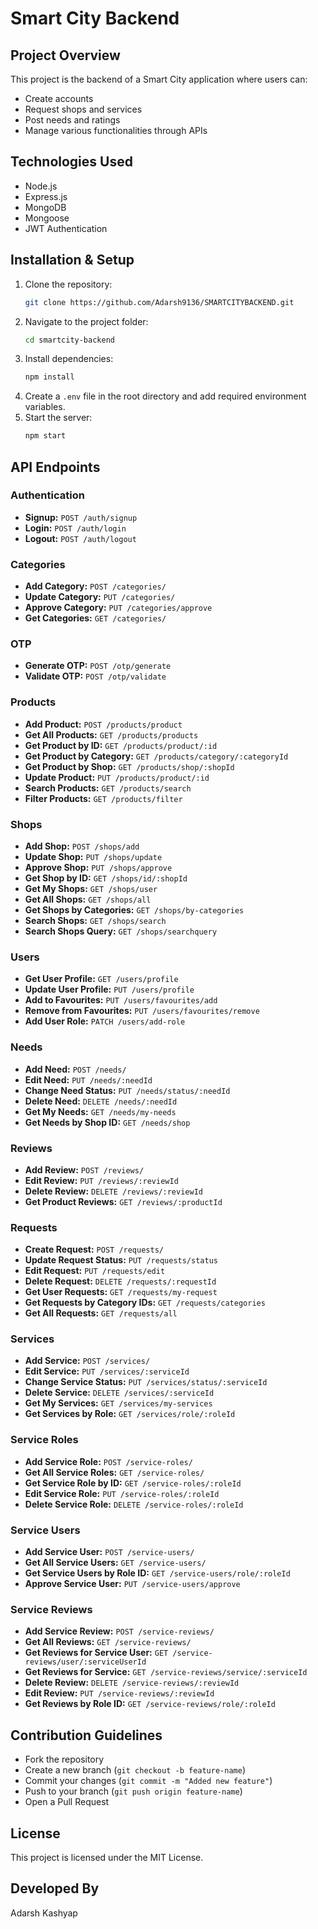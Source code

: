 # Smart City Backend

## Project Overview
This project is the backend of a Smart City application where users can:
- Create accounts
- Request shops and services
- Post needs and ratings
- Manage various functionalities through APIs

## Technologies Used
- Node.js
- Express.js
- MongoDB
- Mongoose
- JWT Authentication

## Installation & Setup
1. Clone the repository:
   ```sh
   git clone https://github.com/Adarsh9136/SMARTCITYBACKEND.git
   ```
2. Navigate to the project folder:
   ```sh
   cd smartcity-backend
   ```
3. Install dependencies:
   ```sh
   npm install
   ```
4. Create a `.env` file in the root directory and add required environment variables.
5. Start the server:
   ```sh
   npm start
   ```

## API Endpoints

### Authentication
- **Signup:** `POST /auth/signup`
- **Login:** `POST /auth/login`
- **Logout:** `POST /auth/logout`

### Categories
- **Add Category:** `POST /categories/`
- **Update Category:** `PUT /categories/`
- **Approve Category:** `PUT /categories/approve`
- **Get Categories:** `GET /categories/`

### OTP
- **Generate OTP:** `POST /otp/generate`
- **Validate OTP:** `POST /otp/validate`

### Products
- **Add Product:** `POST /products/product`
- **Get All Products:** `GET /products/products`
- **Get Product by ID:** `GET /products/product/:id`
- **Get Product by Category:** `GET /products/category/:categoryId`
- **Get Product by Shop:** `GET /products/shop/:shopId`
- **Update Product:** `PUT /products/product/:id`
- **Search Products:** `GET /products/search`
- **Filter Products:** `GET /products/filter`

### Shops
- **Add Shop:** `POST /shops/add`
- **Update Shop:** `PUT /shops/update`
- **Approve Shop:** `PUT /shops/approve`
- **Get Shop by ID:** `GET /shops/id/:shopId`
- **Get My Shops:** `GET /shops/user`
- **Get All Shops:** `GET /shops/all`
- **Get Shops by Categories:** `GET /shops/by-categories`
- **Search Shops:** `GET /shops/search`
- **Search Shops Query:** `GET /shops/searchquery`

### Users
- **Get User Profile:** `GET /users/profile`
- **Update User Profile:** `PUT /users/profile`
- **Add to Favourites:** `PUT /users/favourites/add`
- **Remove from Favourites:** `PUT /users/favourites/remove`
- **Add User Role:** `PATCH /users/add-role`

### Needs
- **Add Need:** `POST /needs/`
- **Edit Need:** `PUT /needs/:needId`
- **Change Need Status:** `PUT /needs/status/:needId`
- **Delete Need:** `DELETE /needs/:needId`
- **Get My Needs:** `GET /needs/my-needs`
- **Get Needs by Shop ID:** `GET /needs/shop`

### Reviews
- **Add Review:** `POST /reviews/`
- **Edit Review:** `PUT /reviews/:reviewId`
- **Delete Review:** `DELETE /reviews/:reviewId`
- **Get Product Reviews:** `GET /reviews/:productId`

### Requests
- **Create Request:** `POST /requests/`
- **Update Request Status:** `PUT /requests/status`
- **Edit Request:** `PUT /requests/edit`
- **Delete Request:** `DELETE /requests/:requestId`
- **Get User Requests:** `GET /requests/my-request`
- **Get Requests by Category IDs:** `GET /requests/categories`
- **Get All Requests:** `GET /requests/all`

### Services
- **Add Service:** `POST /services/`
- **Edit Service:** `PUT /services/:serviceId`
- **Change Service Status:** `PUT /services/status/:serviceId`
- **Delete Service:** `DELETE /services/:serviceId`
- **Get My Services:** `GET /services/my-services`
- **Get Services by Role:** `GET /services/role/:roleId`

### Service Roles
- **Add Service Role:** `POST /service-roles/`
- **Get All Service Roles:** `GET /service-roles/`
- **Get Service Role by ID:** `GET /service-roles/:roleId`
- **Edit Service Role:** `PUT /service-roles/:roleId`
- **Delete Service Role:** `DELETE /service-roles/:roleId`

### Service Users
- **Add Service User:** `POST /service-users/`
- **Get All Service Users:** `GET /service-users/`
- **Get Service Users by Role ID:** `GET /service-users/role/:roleId`
- **Approve Service User:** `PUT /service-users/approve`

### Service Reviews
- **Add Service Review:** `POST /service-reviews/`
- **Get All Reviews:** `GET /service-reviews/`
- **Get Reviews for Service User:** `GET /service-reviews/user/:serviceUserId`
- **Get Reviews for Service:** `GET /service-reviews/service/:serviceId`
- **Delete Review:** `DELETE /service-reviews/:reviewId`
- **Edit Review:** `PUT /service-reviews/:reviewId`
- **Get Reviews by Role ID:** `GET /service-reviews/role/:roleId`

## Contribution Guidelines
- Fork the repository
- Create a new branch (`git checkout -b feature-name`)
- Commit your changes (`git commit -m "Added new feature"`)
- Push to your branch (`git push origin feature-name`)
- Open a Pull Request

## License
This project is licensed under the MIT License.

## Developed By
Adarsh Kashyap
